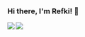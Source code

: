 ### Hi there, I'm Refki! 👋

<p align="left">
  <img align="left" width"47%" src="https://github-readme-stats.vercel.app/api?username=refkijorgiprdna&show_icons=true&theme=radical" >
  <img align="left" width"47%" src="https://github-readme-stats.vercel.app/api/top-langs/?username=refkijorgiprdna&layout=compact&theme=radical&hide=html,css" >
</p>



<!--
**refkijorgiprdna/refkijorgiprdna** is a ✨ _special_ ✨ repository because its `README.md` (this file) appears on your GitHub profile.

Here are some ideas to get you started:

- 🔭 I’m currently working on ...
- 🌱 I’m currently learning ...
- 👯 I’m looking to collaborate on ...
- 🤔 I’m looking for help with ...
- 💬 Ask me about ...
- 📫 How to reach me: ...
- 😄 Pronouns: ...
- ⚡ Fun fact: ...
-->
